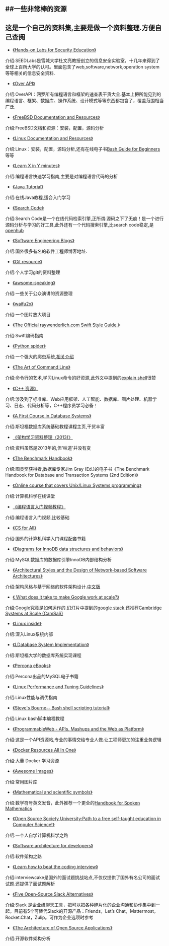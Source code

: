 ##一些非常棒的资源
---
**这是一个自己的资料集,主要是做一个资料整理.方便自己查阅**
---

* [《Hands-on Labs for Security Education》](http://www.cis.syr.edu/~wedu/seed/ )

介绍:SEEDLabs是雪城大学杜文亮教授创立的信息安全实验室，十几年来得到了全球上百所大学的认可。里面包含了web,software,network,operation system等等相关的信息安全资料.

* [《Over API》](http://overapi.com/ )

介绍:OverAPI：网罗所有编程语言和框架的速查表干货大全.基本上把所能见到的编程语言、框架、数据库、操作系统、设计模式等等东西都包含了，覆盖范围相当广泛.

* [《FreeBSD Documentation and Resources》](http://freebsd.active-venture.com/)

介绍:FreeBSD文档和资源：安装，配置，源码分析

* [《Linux Documentation and Resources》](http://linux.die.net/)

介绍:Linux：安装，配置，源码分析,还有在线电子书[Bash Guide for Beginners](http://linux.die.net/Bash-Beginners-Guide/)等等

* [《Learn X in Y minutes》](http://learnxinyminutes.com/)

介绍:编程语言快速学习指南,主要是对编程语言代码的分析

* [《Java Tutorial》](http://www.javatpoint.com/java-tutorial)

介绍:在线Java教程,适合入门学习

* [《Search Code》](https://searchcode.com/)

介绍:Search Code是一个在线代码检索引擎,正所谓:源码之下了无痕！是一个进行源码分析与学习的好工具,此外还有一个代码搜索引擎,比search code稳定,是[openhub](https://code.openhub.net/)

* [《Software Engineering Blogs》](https://github.com/kilimchoi/engineering-blogs)

介绍:国外很多有名的软件工程师博客地址.

* [《Git resource》](https://github.com/xirong/my-git)

介绍:个人学习git的资料整理

* [《awsome-speaking》](https://github.com/matteofigus/awesome-speaking)

介绍:一些关于公众演讲的资源整理

* [《waifu2x》](https://github.com/nagadomi/waifu2x)

介绍:一个图片放大项目

* [《The Official raywenderlich.com Swift Style Guide.》](https://github.com/raywenderlich/swift-style-guide)

介绍:Swift编码指南

* [《Python spider》](https://github.com/binux/pyspider)

介绍:一个强大的爬虫系统,[相关介绍](http://blog.binux.me/2014/11/introduction-to-pyspider/)

* [《The Art of Command Line》](https://github.com/jlevy/the-art-of-command-line)

介绍:命令行的艺术,学习Linux命令的好资源,此外文中提到的[explain shell](http://explainshell.com/)很赞

* [《C++ 资源》](http://codecloud.net/c-plus-plus-resource-2983.html)

介绍:涉及到了标准库、Web应用框架、人工智能、数据库、图片处理、机器学习、日志、代码分析等，C++程序员学习必备！

* [《A First Course in Database Systems》](http://infolab.stanford.edu/~ullman/fcdb.html)

介绍:斯坦福数据库系统基础教程课程主页,干货丰富

* [《架构学习资料整理（2013)》](http://www.diguage.com/archives/41.html)

介绍:资料虽然是2013年的,但'味道'并没有变

* [《The Benchmark Handbook》](http://research.microsoft.com/en-us/um/people/gray/benchmarkhandbook/toc.htm)

介绍:图灵奖获得者,数据库专家Jim Gray (Ed.)的电子书《The Benchmark Handbook for Database and Transaction Systems (2nd Edition)》

* [《Online course that covers Unix/Linux Systems programming》](http://unix.stackexchange.com/questions/75686/online-course-that-covers-unix-linux-systems-programming)

介绍:计算机科学在线课堂

* [《编程语言入门视频教程》](https://github.com/buckyroberts/Source-Code-from-Tutorials)

介绍:编程语言入门视频,比较基础

* [《CS for All》](http://www.cs.hmc.edu/csforall/)

介绍:国外的计算机科学入门课程配套书籍

* [《Diagrams for InnoDB data structures and behaviors》](https://github.com/jeremycole/innodb_diagrams)

介绍:MySQL数据库的数据库引擎InnoDB内部结构分析

* [《Architectural Styles and the Design of Network-based Software Architectures》](https://www.ics.uci.edu/~fielding/pubs/dissertation/top.htm)

介绍:架构风格与基于网络的软件架构设计.[中文版](https://mysql-udf-http.googlecode.com/files/REST_cn.pdf)

* [《	What does it take to make Google work at scale?》](https://docs.google.com/presentation/d/1OvJStE8aohGeI3y5BcYX8bBHwoHYCPu99A3KTTZElr0/preview?sle=true&slide=id.p)

介绍:Google究竟是如何运作的.幻灯片中提到的[google stack](http://malteschwarzkopf.de/research/assets/google-stack.pdf).还推荐[Cambridge Systems at Scale (CamSaS)](http://www.cl.cam.ac.uk/research/srg/netos/camsas/)

* [《Linux inside》](https://github.com/0xAX/linux-insides)

介绍:深入Linux系统内部

* [《LDatabase System Implementation》](https://web.stanford.edu/class/cs346/2015/)

介绍:斯坦福大学的数据库系统实现课程

* [《Percona eBooks》](https://www.percona.com/resources/ebooks)

介绍:Percona出品的MySQL电子书籍

* [《Linux Performance and Tuning Guidelines》](http://www.brendangregg.com/linuxperf.html)

介绍:Linux性能与调优指南

* [《Steve's Bourne-- Bash shell scripting tutorial》](http://steve-parker.org/sh/sh.shtml)

介绍:Linux bash脚本编程教程

* [《ProgrammableWeb - APIs, Mashups and the Web as Platform》](http://www.programmableweb.com/)

介绍:这是一个API资源站,专业的事情交给专业人做.让工程师更加的注重业务逻辑

* [《Docker Resources All In One》](https://github.com/hangyan/docker-resources)

介绍:大量 Docker 学习资源

* [《Awesome Images》](https://github.com/heyalexej/awesome-images)

介绍:常用图片库

* [《Mathematical and scientific symbols》](http://www.uefap.com/speaking/symbols/symbols.htm)

介绍:数学符号英文发音，此外推荐一个更全的[Handbook for Spoken Mathematics](http://web.efzg.hr/dok/MAT/vkojic/Larrys_speakeasy.pdf)

* [《Open Source Society University:Path to a free self-taught education in Computer Science!》](https://github.com/open-source-society/computer-science)

介绍:一个人自学计算机科学之路

* [《Software architecture for developers》](http://www.codingthearchitecture.com/)

介绍:软件架构之路

* [《Learn how to beat the coding interview》](https://www.interviewcake.com/)

介绍:interviewcake是国外的面试题挑战站点,不仅仅提供了国外有名公司的面试试题.还提供了面试题解析

* [《Five Open-Source Slack Alternatives》](https://blog.okturtles.com/2015/11/five-open-source-slack-alternatives/)

介绍:Slack 是企业级聊天工具，把可以把各种碎片化的企业沟通和协作集中到一起。目前有5个可替代Slack的开源产品：Friends，Let’s Chat，Mattermost，Rocket.Chat，Zulip。可作为企业选项时参考

* [《The Architecture of Open Source Applications》](http://aosabook.org/en/index.html)

介绍:开源软件架构分析

